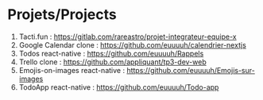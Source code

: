 # Projets/Projects

1. Tacti.fun : https://gitlab.com/rareastro/projet-integrateur-equipe-x
2. Google Calendar clone : https://github.com/euuuuh/calendrier-nextjs
3. Todos react-native : https://github.com/euuuuh/Rappels
4. Trello clone : https://github.com/appliquant/tp3-dev-web
5. Emojis-on-images react-native : https://github.com/euuuuh/Emojis-sur-images
6. TodoApp react-native : https://github.com/euuuuh/Todo-app
